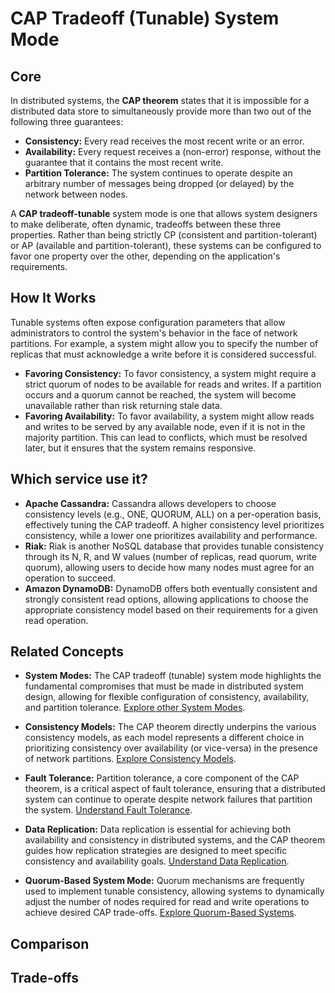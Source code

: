 # CAP Tradeoff (Tunable) System Mode

## Core

In distributed systems, the **CAP theorem** states that it is impossible for a distributed data store to simultaneously provide more than two out of the following three guarantees:

-   **Consistency:** Every read receives the most recent write or an error.
-   **Availability:** Every request receives a (non-error) response, without the guarantee that it contains the most recent write.
-   **Partition Tolerance:** The system continues to operate despite an arbitrary number of messages being dropped (or delayed) by the network between nodes.

A **CAP tradeoff-tunable** system mode is one that allows system designers to make deliberate, often dynamic, tradeoffs between these three properties. Rather than being strictly CP (consistent and partition-tolerant) or AP (available and partition-tolerant), these systems can be configured to favor one property over the other, depending on the application's requirements.

## How It Works

Tunable systems often expose configuration parameters that allow administrators to control the system's behavior in the face of network partitions. For example, a system might allow you to specify the number of replicas that must acknowledge a write before it is considered successful.

-   **Favoring Consistency:** To favor consistency, a system might require a strict quorum of nodes to be available for reads and writes. If a partition occurs and a quorum cannot be reached, the system will become unavailable rather than risk returning stale data.
-   **Favoring Availability:** To favor availability, a system might allow reads and writes to be served by any available node, even if it is not in the majority partition. This can lead to conflicts, which must be resolved later, but it ensures that the system remains responsive.

## Which service use it?

-   **Apache Cassandra:** Cassandra allows developers to choose consistency levels (e.g., ONE, QUORUM, ALL) on a per-operation basis, effectively tuning the CAP tradeoff. A higher consistency level prioritizes consistency, while a lower one prioritizes availability and performance.
-   **Riak:** Riak is another NoSQL database that provides tunable consistency through its N, R, and W values (number of replicas, read quorum, write quorum), allowing users to decide how many nodes must agree for an operation to succeed.
-   **Amazon DynamoDB:** DynamoDB offers both eventually consistent and strongly consistent read options, allowing applications to choose the appropriate consistency model based on their requirements for a given read operation.

## Related Concepts

-   **System Modes:** The CAP tradeoff (tunable) system mode highlights the fundamental compromises that must be made in distributed system design, allowing for flexible configuration of consistency, availability, and partition tolerance. [Explore other System Modes](../README.md).

-   **Consistency Models:** The CAP theorem directly underpins the various consistency models, as each model represents a different choice in prioritizing consistency over availability (or vice-versa) in the presence of network partitions. [Explore Consistency Models](../../consistency-models/README.md).

-   **Fault Tolerance:** Partition tolerance, a core component of the CAP theorem, is a critical aspect of fault tolerance, ensuring that a distributed system can continue to operate despite network failures that partition the system. [Understand Fault Tolerance](../../fault-tolerance/README.md).

-   **Data Replication:** Data replication is essential for achieving both availability and consistency in distributed systems, and the CAP theorem guides how replication strategies are designed to meet specific consistency and availability goals. [Understand Data Replication](../../data-replication/README.md).

-   **Quorum-Based System Mode:** Quorum mechanisms are frequently used to implement tunable consistency, allowing systems to dynamically adjust the number of nodes required for read and write operations to achieve desired CAP trade-offs. [Explore Quorum-Based Systems](../quorum-based/README.md).

## Comparison

## Trade-offs
